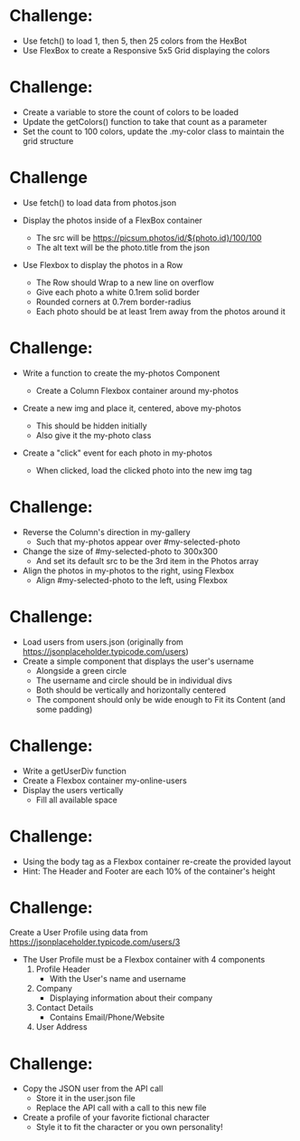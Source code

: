 # Challenge:
- Use fetch() to load 1, then 5, then 25 colors from the HexBot
- Use FlexBox to create a Responsive 5x5 Grid displaying the colors    

# Challenge:
- Create a variable to store the count of colors to be loaded
- Update the getColors() function to take that count as a parameter
- Set the count to 100 colors, update the .my-color class to maintain the grid structure

# Challenge
- Use fetch() to load data from photos.json
- Display the photos inside of a FlexBox container
  - The src will be https://picsum.photos/id/${photo.id}/100/100
  - The alt text will be the photo.title from the json

- Use Flexbox to display the photos in a Row 
  - The Row should Wrap to a new line on overflow 
  - Give each photo a white 0.1rem solid border
  - Rounded corners at 0.7rem border-radius 
  - Each photo should be at least 1rem away from the photos around it


# Challenge:
- Write a function to create the my-photos Component
  - Create a Column Flexbox container around my-photos
       
- Create a new img and place it, centered, above my-photos
  - This should be hidden initially
  - Also give it the my-photo class
- Create a "click" event for each photo in my-photos
  - When clicked, load the clicked photo into the new img tag

# Challenge:
- Reverse the Column's direction in my-gallery
  - Such that my-photos appear over #my-selected-photo
- Change the size of #my-selected-photo to 300x300
  - And set its default src to be the 3rd item in the Photos array
- Align the photos in my-photos to the right, using Flexbox
  - Align #my-selected-photo to the left, using Flexbox

# Challenge:
- Load users from users.json (originally from https://jsonplaceholder.typicode.com/users)
- Create a simple component that displays the user's username 
  - Alongside a green circle
  - The username and circle should be in individual divs
  - Both should be vertically and horizontally centered
  - The component should only be wide enough to Fit its Content (and some padding)

# Challenge:
- Write a getUserDiv function
- Create a Flexbox container my-online-users
- Display the users vertically
  - Fill all available space

# Challenge:
- Using the body tag as a Flexbox container re-create the provided layout
- Hint: The Header and Footer are each 10% of the container's height

# Challenge:
Create a User Profile using data from
https://jsonplaceholder.typicode.com/users/3
- The User Profile must be a Flexbox container with 4 components 
  1. Profile Header
      - With the User's name and username
  2. Company
      - Displaying information about their company
  3. Contact Details
      - Contains Email/Phone/Website
  4. User Address

# Challenge:
- Copy the JSON user from the API call
  - Store it in the user.json file 
  - Replace the API call with a call to this new file
- Create a profile of your favorite fictional character
  - Style it to fit the character or you own personality!
  
